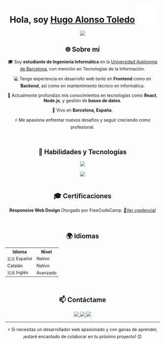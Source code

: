 <h1 align="center">
  Hola, soy <a href="https://github.com/Hugo-Alonso">Hugo Alonso Toledo</a>
  <img src="https://github.com/Kathryn-Jie/Kathryn-Jie/blob/main/wave.gif" width="60px"/>
</h1>

<p align="center">
  <a href="https://github.com/DenverCoder1/readme-typing-svg">
    <img src="https://readme-typing-svg.herokuapp.com?font=Fira+Code&weight=900&size=22&pause=1000&center=true&vCenter=true&width=600&lines=Full+Stack+Web+Developer;Estudiante+de+Ingenier%C3%ADa+Inform%C3%A1tica;Apasionado+por+la+tecnolog%C3%ADa;Siempre+aprendiendo+y+mejorando">
  </a>
</p>

<h2 align="center">🌐 Sobre mí</h2>

<p align="center">
  <div><p align="center">🎓 Soy <strong>estudiante de Ingeniería Informática</strong> en la <a href="https://www.uab.cat">Universidad Autónoma de Barcelona</a>, con mención en Tecnologías de la Información.</p></div>
  <div><p align="center">💻 Tengo experiencia en desarrollo web tanto en <strong>Frontend</strong> como en <strong>Backend</strong>, así como en mantenimiento técnico en informática.</p></div>
  <div><p align="center">🌱 Actualmente profundizo mis conocimientos en tecnologías como <strong>React</strong>, <strong>Node.js</strong>, y gestión de <strong>bases de datos</strong>.</p></div>
  <div><p align="center">📍 Vivo en <strong>Barcelona, España</strong>.</p></div>
  <div><p align="center">⚡ Me apasiona enfrentar nuevos desafíos y seguir creciendo como profesional.</p></div>
</p>

<br>

<h2 align="center">🔧 Habilidades y Tecnologías</h2>

<p align="center">
  <img src="https://skillicons.dev/icons?i=html,css,javascript,cpp,git,java,vuejs,nodejs,react,github,mysql,jest,mongodb,firebase,selenium" />
</p>

<div align="center">
  <img src="https://github-readme-stats.vercel.app/api/top-langs/?username=Hugo-Alonso&layout=compact&theme=radical&langs_count=6"/>
</div>

<br>

<h2 align="center">🎓 Certificaciones</h2>

<p align="center">
  <strong>Responsive Web Design</strong>  
  Otorgado por FreeCodeCamp.  
  <a href="https://www.freecodecamp.org/certification/HugoAlonso/responsive-web-design">🔗Ver credencial</a>
</p>

<br>

<h2 align="center">🌍 Idiomas</h2>

<p align="center">
  <table align="center">
    <tr>
      <th>Idioma</th>
      <th>Nivel</th>
    </tr>
    <tr>
      <td>🇪🇸 Español</td>
      <td>Nativo</td>
    </tr>
    <tr>
      <td>Catalán</td>
      <td>Nativo</td>
    </tr>
    <tr>
      <td>🇬🇧 Inglés</td>
      <td>Avanzado</td>
    </tr>
  </table>
</p>

<br>

<h2 align="center">📫 Contáctame</h2>

<p align="center">
  <a href="mailto:hugoloansotoledo12@gmail.com">
    <img src="https://img.shields.io/badge/Email-D14836?style=for-the-badge&logo=gmail&logoColor=white"/>
  </a>
  <a href="https://www.linkedin.com/in/hugo-alonso-toledo">
    <img src="https://img.shields.io/badge/LinkedIn-0077B5?style=for-the-badge&logo=linkedin&logoColor=white"/>
  </a>
  <a href="https://github.com/Hugo-Alonso">
    <img src="https://img.shields.io/badge/GitHub-181717?style=for-the-badge&logo=github&logoColor=white"/>
  </a>
</p>

---

<p align="center">⚡ Si necesitas un desarrollador web apasionado y con ganas de aprender, ¡estaré encantado de colaborar en tu próximo proyecto! 😊 </p>
